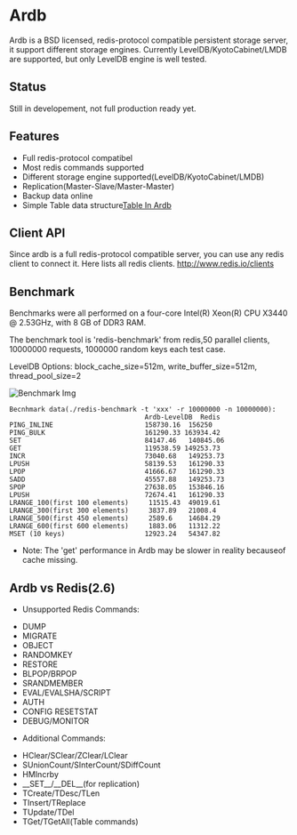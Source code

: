 # Ardb
Ardb is a BSD licensed, redis-protocol compatible persistent storage server, it support different storage engines. Currently LevelDB/KyotoCabinet/LMDB are supported, but only LevelDB engine is well tested.


## Status
Still in developement, not full production ready yet.

## Features
- Full redis-protocol compatibel
- Most redis commands supported
- Different storage engine supported(LevelDB/KyotoCabinet/LMDB)
- Replication(Master-Slave/Master-Master)
- Backup data online
- Simple Table data structure[Table In Ardb](https://raw.github.com/yinqiwen/ardb/master/doc/table.md)

## Client API
Since ardb is a full redis-protocol compatible server, you can use any redis client to connect it. Here lists all redis clients. <http://www.redis.io/clients>

## Benchmark
Benchmarks were all performed on a four-core Intel(R) Xeon(R) CPU X3440 @ 2.53GHz, with 8 GB of DDR3 RAM.

The benchmark tool is 'redis-benchmark' from redis,50 parallel clients, 10000000 requests, 1000000 random keys each test case.

LevelDB Options: block_cache_size=512m, write_buffer_size=512m, thread_pool_size=2

![Benchmark Img](https://raw.github.com/yinqiwen/ardb/master/doc/benchmark.png)

	Becnhmark data(./redis-benchmark -t 'xxx' -r 10000000 -n 10000000):
	                                  Ardb-LevelDB  Redis    PING_INLINE	                      158730.16  156250    PING_BULK	                      161290.33 163934.42    SET	                              84147.46	 140845.06    GET	                              119538.59 149253.73    INCR	                          73040.68	 149253.73    LPUSH	                          58139.53	 161290.33    LPOP	                          41666.67	 161290.33    SADD	                          45557.88	 149253.73    SPOP	                          27638.05	 153846.16    LPUSH	                          72674.41	 161290.33    LRANGE_100(first 100 elements)	   11515.43	 49019.61    LRANGE_300(first 300 elements)	   3837.89	 21008.4    LRANGE_500(first 450 elements)	   2589.6	 14684.29    LRANGE_600(first 600 elements)	   1883.06	 11312.22    MSET (10 keys)	                  12923.24	 54347.82

- Note: The 'get' performance in Ardb may be slower in reality becauseof cache missing.

         

## Ardb vs Redis(2.6) 
 * Unsupported Redis Commands:
  - DUMP 
  - MIGRATE
  - OBJECT
  - RANDOMKEY
  - RESTORE
  - BLPOP/BRPOP
  - SRANDMEMBER
  - EVAL/EVALSHA/SCRIPT
  - AUTH
  - CONFIG RESETSTAT
  - DEBUG/MONITOR
 * Additional Commands:
  - HClear/SClear/ZClear/LClear
  - SUnionCount/SInterCount/SDiffCount
  - HMIncrby
  - \_\_SET\_\_/\_\_DEL\_\_(for replication)
  - TCreate/TDesc/TLen
  - TInsert/TReplace
  - TUpdate/TDel
  - TGet/TGetAll(Table commands)
  






